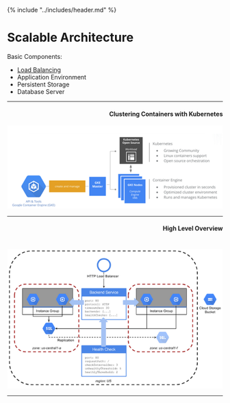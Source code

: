 {% include "../includes/header.md" %}

# Scalable Architecture
Basic Components:

* [Load Balancing](/networking/load_balancing.html)
* Application Environment
* Persistent Storage
* Database Server

<div style="text-align: center;;">
<hr>
<h4 style="text-align: right">Clustering Containers with Kubernetes</h4>
<img src="../images/clustering-jenkins-with-kubernetes-blog-pic2.png">
<hr>

<h4 style="margin-bottom: 40px; text-align: right">High Level Overview</h4>

<img src="../images/gae-scalable-arch.png">




</div>

---



